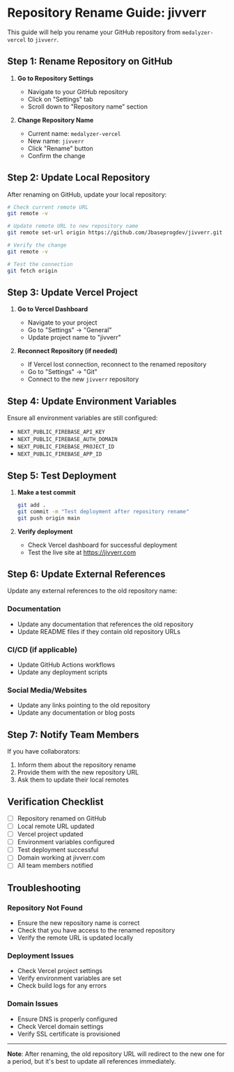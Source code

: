 # Repository Rename Guide: jivverr

This guide will help you rename your GitHub repository from `medalyzer-vercel` to `jivverr`.

## Step 1: Rename Repository on GitHub

1. **Go to Repository Settings**
   - Navigate to your GitHub repository
   - Click on "Settings" tab
   - Scroll down to "Repository name" section

2. **Change Repository Name**
   - Current name: `medalyzer-vercel`
   - New name: `jivverr`
   - Click "Rename" button
   - Confirm the change

## Step 2: Update Local Repository

After renaming on GitHub, update your local repository:

```bash
# Check current remote URL
git remote -v

# Update remote URL to new repository name
git remote set-url origin https://github.com/Jbaseprogdev/jivverr.git

# Verify the change
git remote -v

# Test the connection
git fetch origin
```

## Step 3: Update Vercel Project

1. **Go to Vercel Dashboard**
   - Navigate to your project
   - Go to "Settings" → "General"
   - Update project name to "jivverr"

2. **Reconnect Repository (if needed)**
   - If Vercel lost connection, reconnect to the renamed repository
   - Go to "Settings" → "Git"
   - Connect to the new `jivverr` repository

## Step 4: Update Environment Variables

Ensure all environment variables are still configured:
- `NEXT_PUBLIC_FIREBASE_API_KEY`
- `NEXT_PUBLIC_FIREBASE_AUTH_DOMAIN`
- `NEXT_PUBLIC_FIREBASE_PROJECT_ID`
- `NEXT_PUBLIC_FIREBASE_APP_ID`

## Step 5: Test Deployment

1. **Make a test commit**
   ```bash
   git add .
   git commit -m "Test deployment after repository rename"
   git push origin main
   ```

2. **Verify deployment**
   - Check Vercel dashboard for successful deployment
   - Test the live site at https://jivverr.com

## Step 6: Update External References

Update any external references to the old repository name:

### Documentation
- Update any documentation that references the old repository
- Update README files if they contain old repository URLs

### CI/CD (if applicable)
- Update GitHub Actions workflows
- Update any deployment scripts

### Social Media/Websites
- Update any links pointing to the old repository
- Update any documentation or blog posts

## Step 7: Notify Team Members

If you have collaborators:
1. Inform them about the repository rename
2. Provide them with the new repository URL
3. Ask them to update their local remotes

## Verification Checklist

- [ ] Repository renamed on GitHub
- [ ] Local remote URL updated
- [ ] Vercel project updated
- [ ] Environment variables configured
- [ ] Test deployment successful
- [ ] Domain working at jivverr.com
- [ ] All team members notified

## Troubleshooting

### Repository Not Found
- Ensure the new repository name is correct
- Check that you have access to the renamed repository
- Verify the remote URL is updated locally

### Deployment Issues
- Check Vercel project settings
- Verify environment variables are set
- Check build logs for any errors

### Domain Issues
- Ensure DNS is properly configured
- Check Vercel domain settings
- Verify SSL certificate is provisioned

---

**Note**: After renaming, the old repository URL will redirect to the new one for a period, but it's best to update all references immediately. 